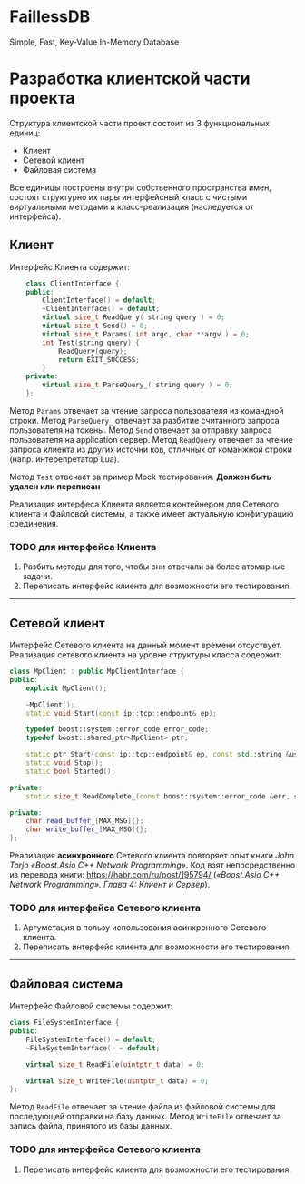 # FaillessDB
Simple, Fast, Key-Value In-Memory Database

# Разработка клиентской части проекта

Структура клиентской части проект состоит из 3 функциональных единиц: 
- Клиент   
- Сетевой клиент
- Файловая система
 
Все единицы построены внутри собственного пространства имен, состоят структурно их пары интерфейсный класс с чистыми виртуальными методами и класс-реализация (наследуется от интерфейса).

## Клиент

Интерфейс Клиента содержит:
```c++
    class ClientInterface {
    public:
        ClientInterface() = default;
        ~ClientInterface() = default;
        virtual size_t ReadQuery( string query ) = 0;
        virtual size_t Send() = 0;
        virtual size_t Params( int argc, char **argv ) = 0;
        int Test(string query) {
            ReadQuery(query);
            return EXIT_SUCCESS;
        }
    private:
        virtual size_t ParseQuery_( string query ) = 0;
    };
```
Метод `Params` отвечает за чтение запроса пользователя из командной строки.
Метод `ParseQuery_` отвечает за разбитие считанного запроса пользователя на токены.
Метод `Send` отвечает за отправку запроса пользователя на application сервер.
Метод `ReadQuery` отвечает за чтение запроса клиента из других источни ков, отличных от команжной строки (напр. интерепретатор Lua).

Метод `Test` отвечает за пример Mock тестирования. **Должен быть удален или переписан**

Реализация интерфеса Клиента является контейнером для Сетевого клиента и Файловой системы, а также имеет актуальную конфигурацию соединения.

### TODO для интерфейса Клиента

1. Разбить методы для того, чтобы они отвечали за более атомарные задачи.
2. Переписать интерфейс клиента для возможности его тестирования.

---------

## Сетевой клиент

Интерфейс Сетевого клиента на данный момент времени отсуствует.
Реализация сетевого клиента на уровне структуры класса содержит:
```c++
class MpClient : public MpClientInterface {
public:
    explicit MpClient();

    ~MpClient();
    static void Start(const ip::tcp::endpoint& ep);

    typedef boost::system::error_code error_code;
    typedef boost::shared_ptr<MpClient> ptr;

    static ptr Start(const ip::tcp::endpoint& ep, const std::string &username);
    static void Stop();
    static bool Started();

private:
    static size_t ReadComplete_(const boost::system::error_code &err, size_t bytes);

private:
    char read_buffer_[MAX_MSG]{};
    char write_buffer_[MAX_MSG]{};
};
```

Реализация **асинхронного** Сетевого клиента повторяет опыт книги _John Torjo «Boost.Asio C++ Network Programming»_. 
Код взят непосредственно из перевода книги: https://habr.com/ru/post/195794/ (_«Boost.Asio C++ Network Programming». Глава 4: Клиент и Сервер_).

### TODO для интерфейса Сетевого клиента

1. Аргуметация в пользу использования асинхронного Сетевого клиента.
2. Переписать интерфейс клиента для возможности его тестирования.

---------

## Файловая система

Интерфейс Файловой системы содержит:
```c++
class FileSystemInterface {
public:
    FileSystemInterface() = default;
    ~FileSystemInterface() = default;

    virtual size_t ReadFile(uintptr_t data) = 0;

    virtual size_t WriteFile(uintptr_t data) = 0;
};
```

Метод `ReadFile` отвечает за чтение файла из файловой системы для последующей отправки на базу данных.
Метод `WriteFile` отвечает за запись файла, принятого из базы данных.


### TODO для интерфейса Сетевого клиента

1. Переписать интерфейс клиента для возможности его тестирования.
